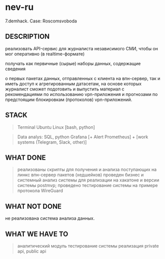 # nev-ru
7.demhack. Case: Roscomsvoboda

DESCRIPTION
-----------
реализовать API-сервис
для журналиста независимого СМИ,
чтобы он мог оперативно (в realtime-формате)

получать как первичные (сырые) наборы данных,
содержащие сведения

о первых пакетах данных, отправленных с клиента на впн-сервер,
так и иметь доступ к агрегированным датасетам, на основе которых журналист сможет подотовить и выпустить материал с рекомендациями 
по использованию vpn-приложения и прогнозами по предстоящим блокировкам (протоколов) vpn-приложений.



STACK
-----------
> Terminal Ubuntu Linux [bash, python]
 
> Data analys: SQL, python
> Grafana [+ Alert Prometheus] + [work systems (Telegram, Slack, other)] 



WHAT DONE
-----------
> реализованы скрипты для получения и анализа поступающих на линкс впн-сервер пакетов (хедшейков)
> проведен бизнес и системный анализ системы для реализации на хакатоне и версии системы postmvp;
> проведено тестирование системы на примере протокола WireGuard

WHAT NOT DONE
-----------
не реализована система анализа данных.

WHAT WE HAVE TO
-----------
> аналитический модуль
> тестирование системы
> реализация private api, public api
> 
